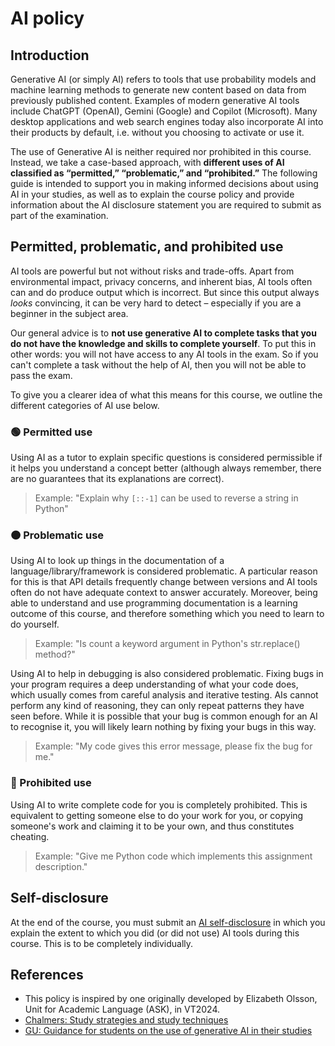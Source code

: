 # AI policy

## Introduction

Generative AI (or simply AI) refers to tools that use probability models and machine learning methods to generate new content based on data from previously published content. Examples of modern generative AI tools include ChatGPT (OpenAI), Gemini (Google) and Copilot (Microsoft). Many desktop applications and web search engines today also incorporate AI into their products by default, i.e. without you choosing to activate or use it.

The use of Generative AI is neither required nor prohibited in this course. Instead, we take a case-based approach, with **different uses of AI classified as “permitted,” “problematic,” and “prohibited.”** The following guide is intended to support you in making informed decisions about using AI in your studies, as well as to explain the course policy and provide information about the AI disclosure statement you are required to submit as part of the examination.

## Permitted, problematic, and prohibited use

AI tools are powerful but not without risks and trade-offs. Apart from environmental impact, privacy concerns, and inherent bias, AI tools often can and do produce output which is incorrect. But since this output always _looks_ convincing, it can be very hard to detect – especially if you are a beginner in the subject area.

Our general advice is to **not use generative AI to complete tasks that you do not have the knowledge and skills to complete yourself**. To put this in other words: you will not have access to any AI tools in the exam. So if you can't complete a task without the help of AI, then you will not be able to pass the exam.

To give you a clearer idea of what this means for this course, we outline the different categories of AI use below.

### 🟢 Permitted use

Using AI as a tutor to explain specific questions is considered permissible if it helps you understand a concept better (although always remember, there are no guarantees that its explanations are correct).

> Example: "Explain why `[::-1]` can be used to reverse a string in Python"

### 🟠 Problematic use

Using AI to look up things in the documentation of a language/library/framework is considered problematic. A particular reason for this is that API details frequently change between versions and AI tools often do not have adequate context to answer accurately. Moreover, being able to understand and use programming documentation is a learning outcome of this course, and therefore something which you need to learn to do yourself.

> Example: "Is count a keyword argument in Python's str.replace() method?"

Using AI to help in debugging is also considered problematic. Fixing bugs in your program requires a deep understanding of what your code does, which usually comes from careful analysis and iterative testing. AIs cannot perform any kind of reasoning, they can only repeat patterns they have seen before. While it is possible that your bug is common enough for an AI to recognise it, you will likely learn nothing by fixing your bugs in this way.

> Example: "My code gives this error message, please fix the bug for me."

### 🔴 Prohibited use

Using AI to write complete code for you is completely prohibited. This is equivalent to getting someone else to do your work for you, or copying someone's work and claiming it to be your own, and thus constitutes cheating.

> Example: "Give me Python code which implements this assignment description."

## Self-disclosure

At the end of the course, you must submit an [AI self-disclosure](https://chalmers.instructure.com/courses/36887/assignments/116389) in which you explain the extent to which you did (or did not use) AI tools during this course. This is to be completely individually.

## References

- This policy is inspired by one originally developed by Elizabeth Olsson, Unit for Academic Language (ASK), in VT2024.
- [Chalmers: Study strategies and study techniques](https://www.chalmers.se/en/education/your-studies/plan-and-conduct-your-studies/study-strategies/)
- [GU: Guidance for students on the use of generative AI in their studies](https://studentportal.gu.se/en/your-studies/rights-and-responsibilities/guidance-for-students-on-the-use-of-generative-ai-in-their-studies)
